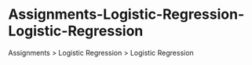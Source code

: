 # Assignments-Logistic-Regression-Logistic-Regression
Assignments > Logistic Regression > Logistic Regression
